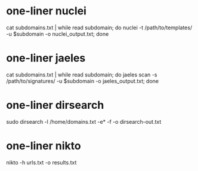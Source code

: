 # one-liner nuclei 
cat subdomains.txt | while read subdomain; do nuclei -t /path/to/templates/ -u $subdomain -o nuclei_output.txt; done

# one-liner jaeles 
cat subdomains.txt | while read subdomain; do jaeles scan -s /path/to/signatures/ -u $subdomain -o jaeles_output.txt; done

# one-liner dirsearch 
sudo dirsearch -l /home/domains.txt  -e* -f -o dirsearch-out.txt


# one-liner nikto 
nikto -h urls.txt -o results.txt
